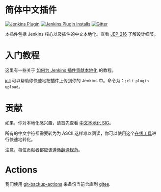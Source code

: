 # 简体中文插件
[![Jenkins Plugin](https://img.shields.io/jenkins/plugin/v/localization-zh-cn.svg)](https://plugins.jenkins.io/localization-zh-cn)
[![Jenkins Plugin Installs](https://img.shields.io/jenkins/plugin/i/localization-zh-cn.svg?color=blue)](https://plugins.jenkins.io/localization-zh-cn)
[![Gitter](https://badges.gitter.im/jenkinsci/localization-zh-cn-plugin.svg)](https://gitter.im/jenkinsci/localization-zh-cn-plugin)


本插件包括 Jenkins 核心以及插件的中文本地化。查看 [JEP-216](https://github.com/jenkinsci/jep/blob/master/jep/216/README.adoc) 了解设计细节。

# 入门教程

这里有一些关于 [如何为 Jenkins 插件贡献本地化](https://www.jenkins.io/doc/developer/internationalization/) 的教程。

[jcli](https://github.com/jenkins-zh/jenkins-cli) 可以帮助你快速地把插件上传到你的 Jenkins 中。命令为：`jcli plugin upload`。

# 贡献

如果，你对本地化感兴趣，请首先查看 [中文本地化 SIG](https://www.jenkins.io/sigs/chinese-localization/)。

所有的中文字符都需要转为为 ASCII.这样难以阅读，你可以使用这个[在线工具](https://native2ascii.net/)进行快速地转化。

注意，每位贡献者都应该遵循[翻译规范](specification.md)。

# Actions

我们使用 [git-backup-actions](https://github.com/jenkins-zh/git-backup-actions/) 来备份当前仓库到 
[gitee](https://gitee.com/jenkins-zh/localization-zh-cn-plugin).

